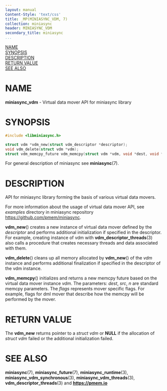 ```yaml
---
layout: manual
Content-Style: 'text/css'
title: _MP(MINIASYNC_VDM, 7)
collection: miniasync
header: MINIASYNC_VDM
secondary_title: miniasync
...
```


[comment]: <> (SPDX-License-Identifier: BSD-3-Clause)
[comment]: <> (Copyright 2022, Intel Corporation)

[comment]: <> (miniasync_vdm.7 -- man page for miniasync vdm API)

[NAME](#name)<br />
[SYNOPSIS](#synopsis)<br />
[DESCRIPTION](#description)<br />
[RETURN VALUE](#return-value)<br />
[SEE ALSO](#see-also)<br />


# NAME #

**miniasync_vdm** - Virtual data mover API for miniasync library


# SYNOPSIS #

```c
#include <libminiasync.h>

struct vdm *vdm_new(struct vdm_descriptor *descriptor);
void vdm_delete(struct vdm *vdm);
struct vdm_memcpy_future vdm_memcpy(struct vdm *vdm, void *dest, void *src, size_t n, uint64_t flags);
```

For general description of miniasync see **miniasync**(7).


# DESCRIPTION #

API for miniasync library forming the basis of various virtual data movers.

For more information about the usage of virtual data mover API, see *examples* directory
in miniasync repository <https://github.com/pmem/miniasync>.

**vdm_new**() creates a new instance of virtual data mover defined by the *descriptor* and performs
additional initialization if specified in the descriptor. For example,
creating instance of vdm with **vdm_descriptor_threads**(3) also calls a procedure that creates
necessary threads and data associated with them.

**vdm_delete**() cleans up all memory allocated by **vdm_new**() of the *vdm* instance and performs
additional finalization if specified in the descriptor of the vdm instance.

**vdm_memcpy**() initializes and returns a new memcpy future based on the virtual data mover
instance *vdm*. The parameters: *dest*, *src*, *n* are standard memcpy parameters. The *flags*
represents mover specific flags. For example, flags for dml mover that describe how the memcpy will
be performed by the mover.


# RETURN VALUE #

The **vdm_new** returns pointer to a *struct vdm* or **NULL** if the allocation of
*struct vdm* failed or the additional initialization failed.


# SEE ALSO #

**miniasync**(7), **miniasync_future**(7), **miniasync_runtime**(3), **miniasync_vdm_synchronous**(3),
**miniasync_vdm_threads**(3), **vdm_descriptor_threads**(3) and **<https://pmem.io>**
